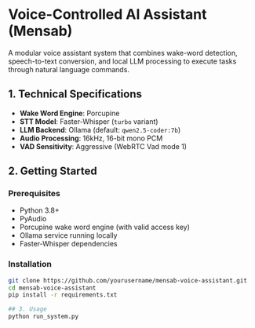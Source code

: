 # Voice-Controlled AI Assistant (Mensab)

A modular voice assistant system that combines wake-word detection, speech-to-text conversion, and local LLM processing to execute tasks through natural language commands.


## 1. Technical Specifications

- **Wake Word Engine**: Porcupine 
- **STT Model**: Faster-Whisper (`turbo` variant)
- **LLM Backend**: Ollama (default: `qwen2.5-coder:7b`)
- **Audio Processing**: 16kHz, 16-bit mono PCM
- **VAD Sensitivity**: Aggressive (WebRTC Vad mode 1)

## 2. Getting Started

### Prerequisites
- Python 3.8+
- PyAudio
- Porcupine wake word engine (with valid access key)
- Ollama service running locally
- Faster-Whisper dependencies

### Installation
```bash
git clone https://github.com/yourusername/mensab-voice-assistant.git
cd mensab-voice-assistant
pip install -r requirements.txt

## 3. Usage
python run_system.py
